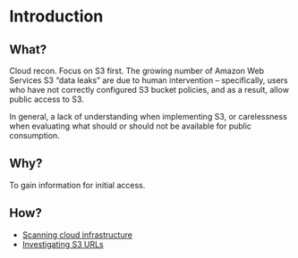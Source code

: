 # Introduction

## What?

Cloud recon. Focus on S3 first. The growing number of Amazon Web Services S3 “data leaks” are due to human 
intervention – specifically, users who have not correctly configured S3 bucket policies, and as a result, 
allow public access to S3.

In general, a lack of understanding when implementing S3, or carelessness when evaluating what should or should 
not be available for public consumption.

## Why?

To gain information for initial access.

## How?

* [Scanning cloud infrastructure](scanning.md)
* [Investigating S3 URLs](s3-urls.md)

